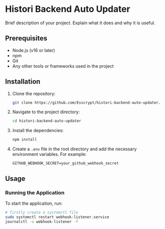 # Histori Backend Auto Updater

Brief description of your project. Explain what it does and why it is useful.

## Prerequisites

- Node.js (v16 or later)
- npm
- Git
- Any other tools or frameworks used in the project

## Installation

1. Clone the repository:
    ```bash
    git clone https://github.com/Esscrypt/histori-backend-auto-updater.git
    ```

2. Navigate to the project directory:
    ```bash
    cd histori-backend-auto-updater
    ```

3. Install the dependencies:
    ```bash
    npm install
    ```

4. Create a `.env` file in the root directory and add the necessary environment variables. For example:
    ```env
    GITHUB_WEBHOOK_SECRET=your_github_webhook_secret
    ```

## Usage

### Running the Application

To start the application, run:
```bash
# firstly create a systemctl file
sudo systemctl restart webhook-listener.service
journalctl -u webhook-listener -f
```

